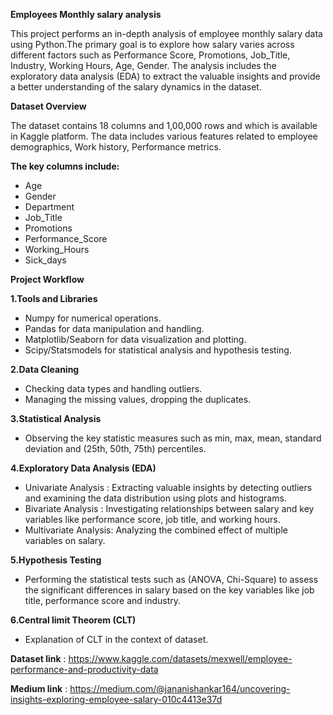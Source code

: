 **Employees Monthly salary analysis**

This project performs an in-depth analysis of employee monthly salary data using Python.The primary goal is to explore how salary varies across different factors such as Performance Score, Promotions, Job_Title, Industry, Working Hours, Age, Gender. The analysis includes the exploratory data analysis (EDA) to extract the valuable insights and provide a better understanding of the salary dynamics in the dataset.

**Dataset Overview**

The dataset contains 18 columns and 1,00,000 rows and which is available in Kaggle platform. The data includes various features related to employee demographics, Work history, Performance metrics.

**The key columns include:**
* Age
* Gender
* Department
* Job_Title
* Promotions
* Performance_Score
* Working_Hours
* Sick_days

**Project Workflow**

**1.Tools and Libraries**
* Numpy for numerical operations.
* Pandas for data manipulation and handling.
* Matplotlib/Seaborn for data visualization and plotting.
* Scipy/Statsmodels for statistical analysis and hypothesis testing.

**2.Data Cleaning**
* Checking data types and handling outliers.
* Managing the missing values, dropping the duplicates.

**3.Statistical Analysis**
* Observing the key statistic measures such as min, max, mean, standard deviation and (25th, 50th, 75th) percentiles.

**4.Exploratory Data Analysis (EDA)**
* Univariate Analysis : Extracting valuable insights by detecting outliers and examining the data distribution using plots and histograms.
* Bivariate Analysis : Investigating relationships between salary and key variables like performance score, job title, and working hours.
* Multivariate Analysis: Analyzing the combined effect of multiple variables on salary.

**5.Hypothesis Testing**
* Performing the statistical tests such as (ANOVA, Chi-Square) to assess the significant differences in salary based on the key variables like job title, performance score and industry.

**6.Central limit Theorem (CLT)**
* Explanation of CLT in the context of dataset.


**Dataset link** : https://www.kaggle.com/datasets/mexwell/employee-performance-and-productivity-data

**Medium link** : https://medium.com/@jananishankar164/uncovering-insights-exploring-employee-salary-010c4413e37d
